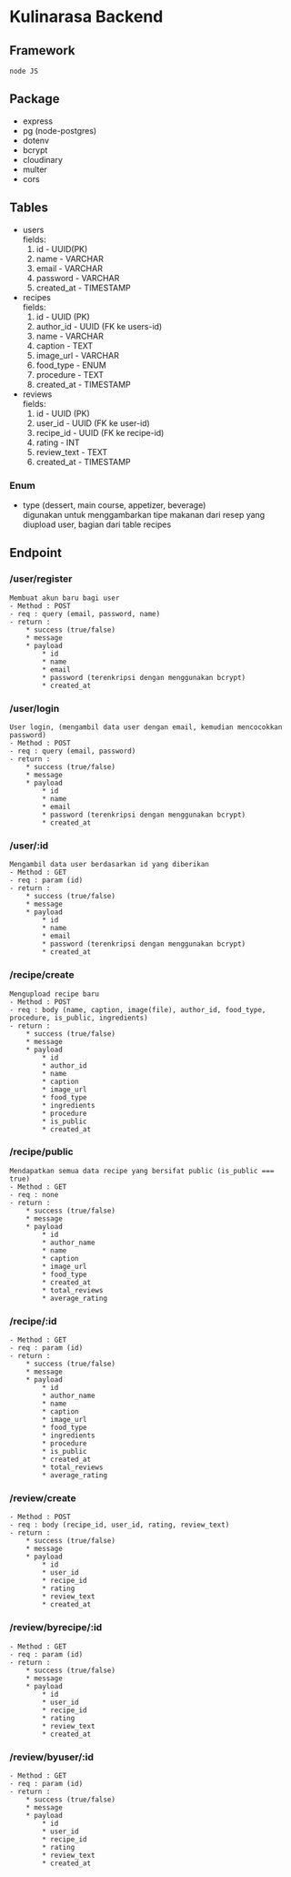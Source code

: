 # Kulinarasa Backend

## Framework
    node JS

## Package
* express
* pg (node-postgres)
* dotenv
* bcrypt
* cloudinary
* multer
* cors

## Tables
* users  
    fields:  
    1. id - UUID(PK)
    2. name - VARCHAR
    3. email - VARCHAR
    4. password - VARCHAR
    5. created_at - TIMESTAMP
* recipes  
    fields:  
    1. id - UUID (PK)
    2. author_id - UUID (FK ke users-id)
    3. name - VARCHAR
    4. caption - TEXT
    5. image_url - VARCHAR
    6. food_type - ENUM
    7. procedure - TEXT
    8. created_at - TIMESTAMP
* reviews  
    fields:
    1. id - UUID (PK)
    2. user_id - UUID (FK ke user-id)
    3. recipe_id - UUID (FK ke recipe-id)
    4. rating - INT
    5. review_text - TEXT
    6. created_at - TIMESTAMP

### Enum
* type (dessert, main course, appetizer, beverage)  
    digunakan untuk menggambarkan tipe makanan dari resep yang diupload user, bagian dari table recipes

## Endpoint 
### /user/register  
    Membuat akun baru bagi user  
    - Method : POST
    - req : query (email, password, name)
    - return : 
        * success (true/false)
        * message
        * payload 
            * id
            * name
            * email
            * password (terenkripsi dengan menggunakan bcrypt)
            * created_at
### /user/login  
    User login, (mengambil data user dengan email, kemudian mencocokkan password)  
    - Method : POST 
    - req : query (email, password)
    - return : 
        * success (true/false)
        * message
        * payload 
            * id
            * name
            * email
            * password (terenkripsi dengan menggunakan bcrypt)
            * created_at
### /user/:id
    Mengambil data user berdasarkan id yang diberikan  
    - Method : GET
    - req : param (id)
    - return : 
        * success (true/false)
        * message
        * payload 
            * id
            * name
            * email
            * password (terenkripsi dengan menggunakan bcrypt)
            * created_at
### /recipe/create
    Mengupload recipe baru  
    - Method : POST
    - req : body (name, caption, image(file), author_id, food_type, procedure, is_public, ingredients)
    - return : 
        * success (true/false)
        * message
        * payload 
            * id
            * author_id
            * name
            * caption
            * image_url
            * food_type
            * ingredients
            * procedure
            * is_public
            * created_at
### /recipe/public
    Mendapatkan semua data recipe yang bersifat public (is_public === true)
    - Method : GET
    - req : none
    - return : 
        * success (true/false)
        * message
        * payload 
            * id
            * author_name
            * name
            * caption
            * image_url
            * food_type
            * created_at
            * total_reviews
            * average_rating
### /recipe/:id
    - Method : GET
    - req : param (id)
    - return : 
        * success (true/false)
        * message
        * payload 
            * id
            * author_name
            * name
            * caption
            * image_url
            * food_type
            * ingredients
            * procedure
            * is_public
            * created_at
            * total_reviews
            * average_rating
### /review/create
    - Method : POST
    - req : body (recipe_id, user_id, rating, review_text)
    - return : 
        * success (true/false)
        * message
        * payload 
            * id
            * user_id
            * recipe_id
            * rating
            * review_text
            * created_at
### /review/byrecipe/:id
    - Method : GET
    - req : param (id)
    - return : 
        * success (true/false)
        * message
        * payload 
            * id
            * user_id
            * recipe_id
            * rating
            * review_text
            * created_at
### /review/byuser/:id  
    - Method : GET
    - req : param (id)
    - return : 
        * success (true/false)
        * message
        * payload 
            * id
            * user_id
            * recipe_id
            * rating
            * review_text
            * created_at
